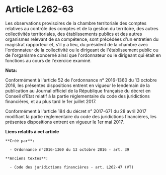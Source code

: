 # Article L262-63

Les observations provisoires de la chambre territoriale des comptes relatives au contrôle des comptes et de la gestion du
territoire, des autres collectivités territoriales, des établissements publics et des autres organismes relevant de sa
compétence, sont précédées d'un entretien du magistrat rapporteur et, s'il y a lieu, du président de la chambre avec
l'ordonnateur de la collectivité ou le dirigeant de l'établissement public ou de l'organisme concerné ainsi que l'ordonnateur
ou le dirigeant qui était en fonctions au cours de l'exercice examiné.

**Nota:**

Conformément à l'article 52 de l'ordonnance n° 2016-1360 du 13 octobre 2016, les présentes dispositions entrent en vigueur le
lendemain de la publication au Journal officiel de la République française du décret en Conseil d'Etat relatif à la partie
réglementaire du code des juridictions financières, et au plus tard le 1er juillet 2017.

Conformément à l'article 184 du décret n° 2017-671 du 28 avril 2017 modifiant la partie réglementaire du code des
juridictions financières, les présentes dispositions entrent en vigueur le 1er mai 2017.

**Liens relatifs à cet article**

	**Créé par**:

	  - Ordonnance n°2016-1360 du 13 octobre 2016 - art. 39

	**Anciens textes**:

	  - Code des juridictions financières - art. L262-47 (VT)
